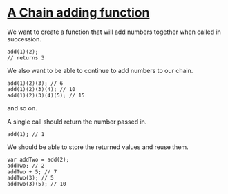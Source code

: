 [A Chain adding function](https://www.codewars.com/kata/539a0e4d85e3425cb0000a88/javascript)
===========


We want to create a function that will add numbers together when called in succession.

```
add(1)(2);
// returns 3
```

We also want to be able to continue to add numbers to our chain.

```
add(1)(2)(3); // 6
add(1)(2)(3)(4); // 10
add(1)(2)(3)(4)(5); // 15
```

and so on.


A single call should return the number passed in.

```
add(1); // 1
```

We should be able to store the returned values and reuse them.

```
var addTwo = add(2);
addTwo; // 2
addTwo + 5; // 7
addTwo(3); // 5
addTwo(3)(5); // 10
```